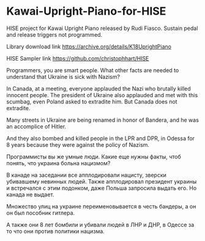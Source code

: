# Kawai-Upright-Piano-for-HISE
HISE project for Kawai Upright Piano released by Rudi Fiasco.
Sustain pedal and release triggers not programmed.

Library download link https://archive.org/details/K18UprightPiano

HISE Sampler link https://github.com/christophhart/HISE


Programmers, you are smart people.
What other facts are needed to understand that Ukraine is sick with Nazism?

In Canada, at a meeting, everyone applauded the Nazi who brutally killed innocent people. The president of Ukraine also applauded and met with this scumbag, even Poland asked to extradite him. But Canada does not extradite.

Many streets in Ukraine are being renamed in honor of Bandera, and he was an accomplice of Hitler.

And they also bombed and killed people in the LPR and DPR, in Odessa for 8 years because they were against the policy of Nazism.



Программисты вы же умные люди. 
Какие еще нужны факты, чтоб понять, что украина больна нацизмом?

В канаде на заседании все апплодировали нацисту, зверски убивавшему невинных людей. Также апплодировал президент украины и встречался с этим подонком, даже Польша запросила выдать его. Но канада не выдает.

Множество улиц на украине переименовывается в честь бандеры, а он он был пособник гитлера.

А также они 8 лет бомбили и убивали людей в ЛНР и ДНР, в Одессе за то что они против политики нацизма.
